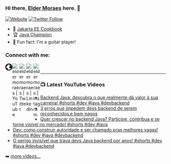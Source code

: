 ### Hi there, [Elder Moraes][website] here. 👋

[![Website](https://img.shields.io/website?label=eldermoraes.com&style=for-the-badge&url=https%3A%2F%2Feldermoraes.com)][website]
[![Twitter Follow](https://img.shields.io/twitter/follow/elderjava?color=1DA1F2&logo=twitter&style=for-the-badge)](https://twitter.com/intent/follow?original_referer=https%3A%2F%2Fgithub.com%2Feldermoraes&screen_name=elderjava)

- 📖  [Jakarta EE Cookbook][jakartaeecookbook]
- 🏆  [Java Champion][javachampions]
- 🎸 Fun fact: I'm a guitar player!

### Connect with me:

[<img align="left" alt="eldermoraes.com" width="22px" src="https://raw.githubusercontent.com/iconic/open-iconic/master/svg/globe.svg" />][website]
[<img align="left" alt="eldermoraes | YouTube" width="22px" src="https://cdn.jsdelivr.net/npm/simple-icons@v3/icons/youtube.svg" />][youtube]
[<img align="left" alt="eldermoraes | Twitter" width="22px" src="https://cdn.jsdelivr.net/npm/simple-icons@v3/icons/twitter.svg" />][twitter]
[<img align="left" alt="eldermoraes | LinkedIn" width="22px" src="https://cdn.jsdelivr.net/npm/simple-icons@v3/icons/linkedin.svg" />][linkedin]
[<img align="left" alt="eldermoraes | Instagram" width="22px" src="https://cdn.jsdelivr.net/npm/simple-icons@v3/icons/instagram.svg" />][instagram]

<br />

---

### 📺 Latest YouTube Videos

<!-- YOUTUBE:START -->
- [Backend Java: descubra o que realmente dá valor à sua carreira! #shorts #dev #java #devbackend](https://www.youtube.com/shorts/JcRW0J_SzvY)
- [3 erros que impedem devs backend de serem reconhecidos e bem pagos](https://www.youtube.com/watch?v=fNEvrJb-w6M)
- [Quer crescer no backend Java? Participe, contribua e se torne visível no mercado! #shorts #dev #java](https://www.youtube.com/shorts/MM8-BkrQdTM)
- [Dev: como construir autoridade e ser chamado pras melhores vagas! #shorts #dev #java #devbackend](https://www.youtube.com/shorts/GAa4e1gS7oI)
- [O perigo invisível que trava devs Java backend por anos!  #shorts #dev #java #devbackend](https://www.youtube.com/shorts/B9A6wiAhH_s)
<!-- YOUTUBE:END -->

➡️ [more videos...][youtube]

[website]: https://eldermoraes.com
[twitter]: https://twitter.com/elderjava
[youtube]: http://youtube.eldermoraes.com
[instagram]: https://instagram.com/eldermoraes
[linkedin]: https://linkedin.com/in/eldermoraes
[jakartaeecookbook]: http://book.eldermoraes.com
[javachampions]: http://javachampion.eldermoraes.com
